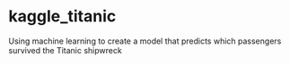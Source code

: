 # kaggle_titanic
Using machine learning to create a model that predicts which passengers survived the Titanic shipwreck

